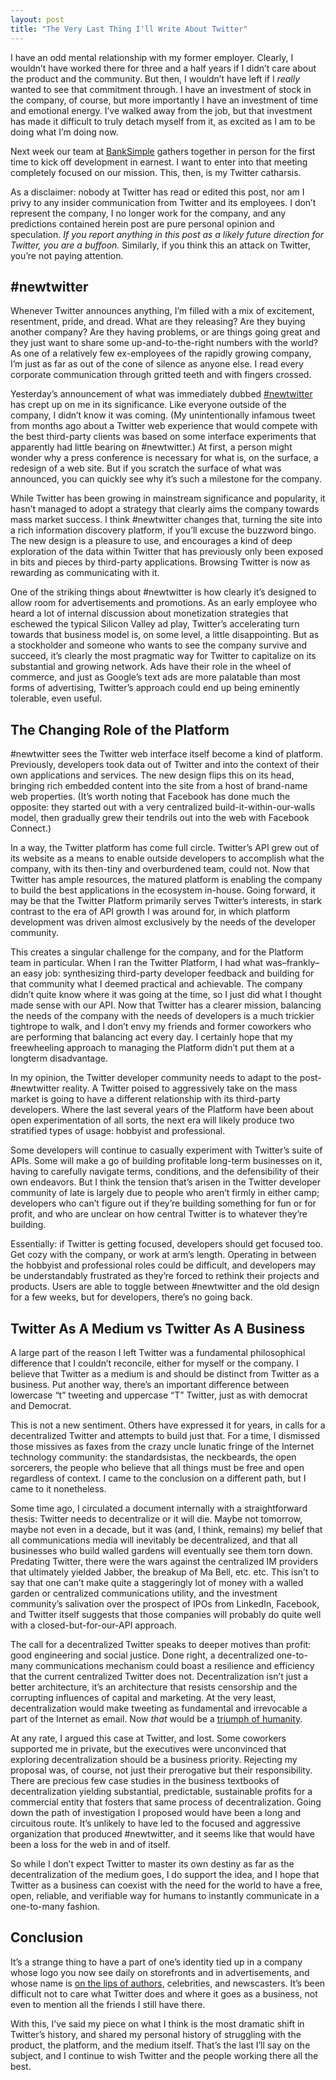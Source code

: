 ```yaml
---
layout: post
title: "The Very Last Thing I'll Write About Twitter"
---
```





I have an odd mental relationship with my former employer. Clearly, I wouldn’t have worked there for three and a half years if I didn’t care about the product and the community. But then, I wouldn’t have left if I *really* wanted to see that commitment through. I have an investment of stock in the company, of course, but more importantly I have an investment of time and emotional energy. I’ve walked away from the job, but that investment has made it difficult to truly detach myself from it, as excited as I am to be doing what I’m doing now.

Next week our team at [BankSimple](https://banksimple.com/) gathers together in person for the first time to kick off development in earnest. I want to enter into that meeting completely focused on our mission. This, then, is my Twitter catharsis.

As a disclaimer: nobody at Twitter has read or edited this post, nor am I privy to any insider communication from Twitter and its employees. I don’t represent the company, I no longer work for the company, and any predictions contained herein post are pure personal opinion and speculation. *If you report anything in this post as a likely future direction for Twitter, you are a buffoon.* Similarly, if you think this an attack on Twitter, you’re not paying attention.

\#newtwitter
------------

Whenever Twitter announces anything, I’m filled with a mix of excitement, resentment, pride, and dread. What are they releasing? Are they buying another company? Are they having problems, or are things going great and they just want to share some up-and-to-the-right numbers with the world? As one of a relatively few ex-employees of the rapidly growing company, I’m just as far as out of the cone of silence as anyone else. I read every corporate communication through gritted teeth and with fingers crossed.

Yesterday’s announcement of what was immediately dubbed [\#newtwitter](http://twitter.com/newtwitter) has crept up on me in its significance. Like everyone outside of the company, I didn’t know it was coming. (My unintentionally infamous tweet from months ago about a Twitter web experience that would compete with the best third-party clients was based on some interface experiments that apparently had little bearing on \#newtwitter.) At first, a person might wonder why a press conference is necessary for what is, on the surface, a redesign of a web site. But if you scratch the surface of what was announced, you can quickly see why it’s such a milestone for the company.

While Twitter has been growing in mainstream significance and popularity, it hasn’t managed to adopt a strategy that clearly aims the company towards mass market success. I think \#newtwitter changes that, turning the site into a rich information discovery platform, if you’ll excuse the buzzword bingo. The new design is a pleasure to use, and encourages a kind of deep exploration of the data within Twitter that has previously only been exposed in bits and pieces by third-party applications. Browsing Twitter is now as rewarding as communicating with it.

One of the striking things about \#newtwitter is how clearly it’s designed to allow room for advertisements and promotions. As an early employee who heard a lot of internal discussion about monetization strategies that eschewed the typical Silicon Valley ad play, Twitter’s accelerating turn towards that business model is, on some level, a little disappointing. But as a stockholder and someone who wants to see the company survive and succeed, it’s clearly the most pragmatic way for Twitter to capitalize on its substantial and growing network. Ads have their role in the wheel of commerce, and just as Google’s text ads are more palatable than most forms of advertising, Twitter’s approach could end up being eminently tolerable, even useful.

The Changing Role of the Platform
---------------------------------

\#newtwitter sees the Twitter web interface itself become a kind of platform. Previously, developers took data out of Twitter and into the context of their own applications and services. The new design flips this on its head, bringing rich embedded content into the site from a host of brand-name web properties. (It’s worth noting that Facebook has done much the opposite: they started out with a very centralized build-it-within-our-walls model, then gradually grew their tendrils out into the web with Facebook Connect.)

In a way, the Twitter platform has come full circle. Twitter’s API grew out of its website as a means to enable outside developers to accomplish what the company, with its then-tiny and overburdened team, could not. Now that Twitter has ample resources, the matured platform is enabling the company to build the best applications in the ecosystem in-house. Going forward, it may be that the Twitter Platform primarily serves Twitter’s interests, in stark contrast to the era of API growth I was around for, in which platform development was driven almost exclusively by the needs of the developer community.

This creates a singular challenge for the company, and for the Platform team in particular. When I ran the Twitter Platform, I had what was–frankly–an easy job: synthesizing third-party developer feedback and building for that community what I deemed practical and achievable. The company didn’t quite know where it was going at the time, so I just did what I thought made sense with our API. Now that Twitter has a clearer mission, balancing the needs of the company with the needs of developers is a much trickier tightrope to walk, and I don’t envy my friends and former coworkers who are performing that balancing act every day. I certainly hope that my freewheeling approach to managing the Platform didn’t put them at a longterm disadvantage.

In my opinion, the Twitter developer community needs to adapt to the post-\#newtwitter reality. A Twitter poised to aggressively take on the mass market is going to have a different relationship with its third-party developers. Where the last several years of the Platform have been about open experimentation of all sorts, the next era will likely produce two stratified types of usage: hobbyist and professional.

Some developers will continue to casually experiment with Twitter’s suite of APIs. Some will make a go of building profitable long-term businesses on it, having to carefully navigate terms, conditions, and the defensibility of their own endeavors. But I think the tension that’s arisen in the Twitter developer community of late is largely due to people who aren’t firmly in either camp; developers who can’t figure out if they’re building something for fun or for profit, and who are unclear on how central Twitter is to whatever they’re building.

Essentially: if Twitter is getting focused, developers should get focused too. Get cozy with the company, or work at arm’s length. Operating in between the hobbyist and professional roles could be difficult, and developers may be understandably frustrated as they’re forced to rethink their projects and products. Users are able to toggle between \#newtwitter and the old design for a few weeks, but for developers, there’s no going back.

Twitter As A Medium vs Twitter As A Business
--------------------------------------------

A large part of the reason I left Twitter was a fundamental philosophical difference that I couldn’t reconcile, either for myself or the company. I believe that Twitter as a medium is and should be distinct from Twitter as a business. Put another way, there’s an important difference between lowercase “t” tweeting and uppercase “T” Twitter, just as with democrat and Democrat.

This is not a new sentiment. Others have expressed it for years, in calls for a decentralized Twitter and attempts to build just that. For a time, I dismissed those missives as faxes from the crazy uncle lunatic fringe of the Internet technology community: the standardsistas, the neckbeards, the open sorcerers, the people who believe that all things must be free and open regardless of context. I came to the conclusion on a different path, but I came to it nonetheless.

Some time ago, I circulated a document internally with a straightforward thesis: Twitter needs to decentralize or it will die. Maybe not tomorrow, maybe not even in a decade, but it was (and, I think, remains) my belief that all communications media will inevitably be decentralized, and that all businesses who build walled gardens will eventually see them torn down. Predating Twitter, there were the wars against the centralized IM providers that ultimately yielded Jabber, the breakup of Ma Bell, etc. etc. This isn’t to say that one can’t make quite a staggeringly lot of money with a walled garden or centralized communications utility, and the investment community’s salivation over the prospect of IPOs from LinkedIn, Facebook, and Twitter itself suggests that those companies will probably do quite well with a closed-but-for-our-API approach.

The call for a decentralized Twitter speaks to deeper motives than profit: good engineering and social justice. Done right, a decentralized one-to-many communications mechanism could boast a resilience and efficiency that the current centralized Twitter does not. Decentralization isn’t just a better architecture, it’s an architecture that resists censorship and the corrupting influences of capital and marketing. At the very least, decentralization would make tweeting as fundamental and irrevocable a part of the Internet as email. Now *that* would be a [triumph of humanity](http://www.mediabistro.com/webnewser/biz-stone-twitter-a-triumph-of-humanity_b5952).

At any rate, I argued this case at Twitter, and lost. Some coworkers supported me in private, but the executives were unconvinced that exploring decentralization should be a business priority. Rejecting my proposal was, of course, not just their prerogative but their responsibility. There are precious few case studies in the business textbooks of decentralization yielding substantial, predictable, sustainable profits for a commercial entity that fosters that same process of decentralization. Going down the path of investigation I proposed would have been a long and circuitous route. It’s unlikely to have led to the focused and aggressive organization that produced \#newtwitter, and it seems like that would have been a loss for the web in and of itself.

So while I don’t expect Twitter to master its own destiny as far as the decentralization of the medium goes, I do support the idea, and I hope that Twitter as a business can coexist with the need for the world to have a free, open, reliable, and verifiable way for humans to instantly communicate in a one-to-many fashion.

Conclusion
----------

It’s a strange thing to have a part of one’s identity tied up in a company whose logo you now see daily on storefronts and in advertisements, and whose name is [on the lips of authors](http://www.dangerousminds.net/comments/a_discussion_with_william_gibson/), celebrities, and newscasters. It’s been difficult not to care what Twitter does and where it goes as a business, not even to mention all the friends I still have there.

With this, I’ve said my piece on what I think is the most dramatic shift in Twitter’s history, and shared my personal history of struggling with the product, the platform, and the medium itself. That’s the last I’ll say on the subject, and I continue to wish Twitter and the people working there all the best.
